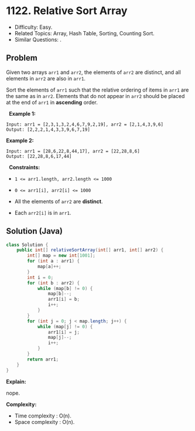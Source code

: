 # 1122. Relative Sort Array

- Difficulty: Easy.
- Related Topics: Array, Hash Table, Sorting, Counting Sort.
- Similar Questions: .

## Problem

Given two arrays ```arr1``` and ```arr2```, the elements of ```arr2``` are distinct, and all elements in ```arr2``` are also in ```arr1```.

Sort the elements of ```arr1``` such that the relative ordering of items in ```arr1``` are the same as in ```arr2```. Elements that do not appear in ```arr2``` should be placed at the end of ```arr1``` in **ascending** order.

 
**Example 1:**

```
Input: arr1 = [2,3,1,3,2,4,6,7,9,2,19], arr2 = [2,1,4,3,9,6]
Output: [2,2,2,1,4,3,3,9,6,7,19]
```

**Example 2:**

```
Input: arr1 = [28,6,22,8,44,17], arr2 = [22,28,8,6]
Output: [22,28,8,6,17,44]
```

 
**Constraints:**


	
- ```1 <= arr1.length, arr2.length <= 1000```
	
- ```0 <= arr1[i], arr2[i] <= 1000```
	
- All the elements of ```arr2``` are **distinct**.
	
- Each ```arr2[i]``` is in ```arr1```.



## Solution (Java)

```java
class Solution {
    public int[] relativeSortArray(int[] arr1, int[] arr2) {
        int[] map = new int[1001];
        for (int a : arr1) {
            map[a]++;
        }
        int i = 0;
        for (int b : arr2) {
            while (map[b] != 0) {
                map[b]--;
                arr1[i] = b;
                i++;
            }
        }
        for (int j = 0; j < map.length; j++) {
            while (map[j] != 0) {
                arr1[i] = j;
                map[j]--;
                i++;
            }
        }
        return arr1;
    }
}
```

**Explain:**

nope.

**Complexity:**

* Time complexity : O(n).
* Space complexity : O(n).
